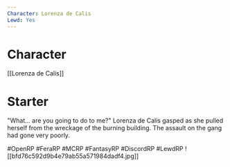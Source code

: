 ```yaml
---
Character: Lorenza de Calis
Lewd: Yes
---
```

# Character
[[Lorenza de Calis]]

# Starter
"What... are you going to do to me?"  Lorenza de Calis gasped as she pulled herself from the wreckage of the burning building. The assault on the gang had gone very poorly. 

#OpenRP #FeraRP #MCRP #FantasyRP #DiscordRP #LewdRP 
![[bfd76c592d9b4e79ab55a571984dadf4.jpg]]